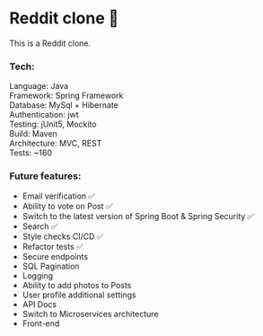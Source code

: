 # Reddit clone 🚀
This is a Reddit clone.

### Tech:
Language: Java  
Framework: Spring Framework  
Database: MySql + Hibernate  
Authentication: jwt  
Testing: jUnit5, Mockito  
Build: Maven  
Architecture: MVC, REST  
Tests: ~160

### Future features:
- Email verification ✅
- Ability to vote on Post ✅
- Switch to the latest version of Spring Boot & Spring Security ✅
- Search ✅
- Style checks CI/CD ✅
- Refactor tests ✅
- Secure endpoints
- SQL Pagination
- Logging
- Ability to add photos to Posts
- User profile additional settings
- API Docs
- Switch to Microservices architecture
- Front-end

